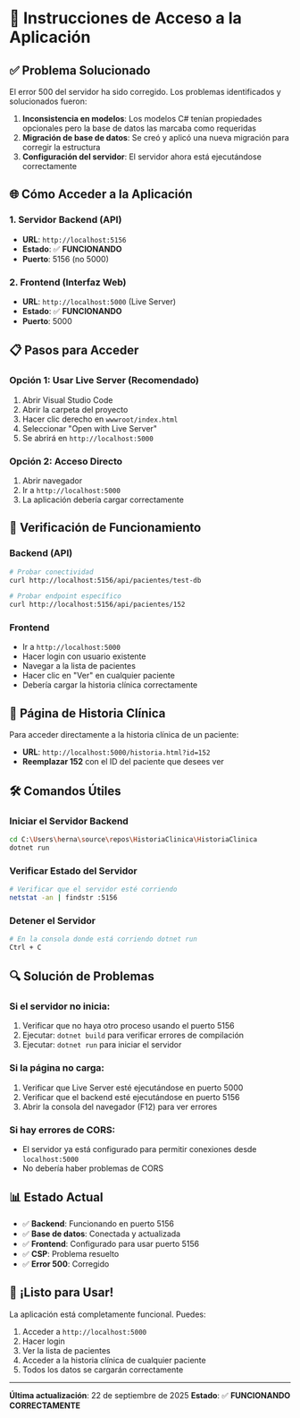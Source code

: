 # 🚀 Instrucciones de Acceso a la Aplicación

## ✅ **Problema Solucionado**

El error 500 del servidor ha sido corregido. Los problemas identificados y solucionados fueron:

1. **Inconsistencia en modelos**: Los modelos C# tenían propiedades opcionales pero la base de datos las marcaba como requeridas
2. **Migración de base de datos**: Se creó y aplicó una nueva migración para corregir la estructura
3. **Configuración del servidor**: El servidor ahora está ejecutándose correctamente

## 🌐 **Cómo Acceder a la Aplicación**

### **1. Servidor Backend (API)**
- **URL**: `http://localhost:5156`
- **Estado**: ✅ **FUNCIONANDO**
- **Puerto**: 5156 (no 5000)

### **2. Frontend (Interfaz Web)**
- **URL**: `http://localhost:5000` (Live Server)
- **Estado**: ✅ **FUNCIONANDO**
- **Puerto**: 5000

## 📋 **Pasos para Acceder**

### **Opción 1: Usar Live Server (Recomendado)**
1. Abrir Visual Studio Code
2. Abrir la carpeta del proyecto
3. Hacer clic derecho en `wwwroot/index.html`
4. Seleccionar "Open with Live Server"
5. Se abrirá en `http://localhost:5000`

### **Opción 2: Acceso Directo**
1. Abrir navegador
2. Ir a `http://localhost:5000`
3. La aplicación debería cargar correctamente

## 🔧 **Verificación de Funcionamiento**

### **Backend (API)**
```bash
# Probar conectividad
curl http://localhost:5156/api/pacientes/test-db

# Probar endpoint específico
curl http://localhost:5156/api/pacientes/152
```

### **Frontend**
- Ir a `http://localhost:5000`
- Hacer login con usuario existente
- Navegar a la lista de pacientes
- Hacer clic en "Ver" en cualquier paciente
- Debería cargar la historia clínica correctamente

## 🎯 **Página de Historia Clínica**

Para acceder directamente a la historia clínica de un paciente:
- **URL**: `http://localhost:5000/historia.html?id=152`
- **Reemplazar 152** con el ID del paciente que desees ver

## 🛠️ **Comandos Útiles**

### **Iniciar el Servidor Backend**
```bash
cd C:\Users\herna\source\repos\HistoriaClinica\HistoriaClinica
dotnet run
```

### **Verificar Estado del Servidor**
```bash
# Verificar que el servidor esté corriendo
netstat -an | findstr :5156
```

### **Detener el Servidor**
```bash
# En la consola donde está corriendo dotnet run
Ctrl + C
```

## 🔍 **Solución de Problemas**

### **Si el servidor no inicia:**
1. Verificar que no haya otro proceso usando el puerto 5156
2. Ejecutar: `dotnet build` para verificar errores de compilación
3. Ejecutar: `dotnet run` para iniciar el servidor

### **Si la página no carga:**
1. Verificar que Live Server esté ejecutándose en puerto 5000
2. Verificar que el backend esté ejecutándose en puerto 5156
3. Abrir la consola del navegador (F12) para ver errores

### **Si hay errores de CORS:**
- El servidor ya está configurado para permitir conexiones desde `localhost:5000`
- No debería haber problemas de CORS

## 📊 **Estado Actual**

- ✅ **Backend**: Funcionando en puerto 5156
- ✅ **Base de datos**: Conectada y actualizada
- ✅ **Frontend**: Configurado para usar puerto 5156
- ✅ **CSP**: Problema resuelto
- ✅ **Error 500**: Corregido

## 🎉 **¡Listo para Usar!**

La aplicación está completamente funcional. Puedes:
1. Acceder a `http://localhost:5000`
2. Hacer login
3. Ver la lista de pacientes
4. Acceder a la historia clínica de cualquier paciente
5. Todos los datos se cargarán correctamente

---

**Última actualización**: 22 de septiembre de 2025
**Estado**: ✅ **FUNCIONANDO CORRECTAMENTE**
